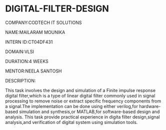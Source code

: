 # DIGITAL-FILTER-DESIGN

COMPANY:CODTECH IT SOLUTIONS

NAME:MAILARAM MOUNIKA

INTERN ID:CT04DF431

DOMAIN:VLSI

DURATION:4 WEEKS

MENTOR:NEELA SANTOSH

DESCRIPTION:

This task involves the design and simulation of a Finite impulse response digital filter,which is a type of linear digital filter commonly used in signal processing to remove noise or extract specific frequency components from a signal.The implementation can be done using either verilog,for hardware-based simulation and synthesis,or MATLAB,for software-based design and analysis.
This task provide practical experience in digita filter design,signal analysis,and verification of digital system using simulation tools.
